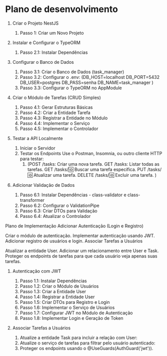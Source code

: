 # Plano de desenvolvimento

1. Criar o Projeto NestJS
   1. Passo 1: Criar um Novo Projeto
2. Instalar e Configurar o TypeORM
   1. Passo 2.1: Instalar Dependências
3. Configurar o Banco de Dados
   1. Passo 3.1: Criar o Banco de Dados (task_manager)
   2. Passo 3.2: Configurar o .env:
      (DB_HOST=localhost
      DB_PORT=5432
      DB_USER=postgres
      DB_PASS=senha
      DB_NAME=task_manager
      )
   3. Passo 3.3: Configurar o TypeORM no AppModule
4. Criar o Módulo de Tarefas (CRUD Simples)

   1. Passo 4.1: Gerar Estruturas Básicas
   2. Passo 4.2: Criar a Entidade Tarefa
   3. Passo 4.3: Registrar a Entidade no Módulo
   4. Passo 4.4: Implementar o Serviço
   5. Passo 4.5: Implementar o Controlador

5. Testar a API Localmente
   1. Iniciar o Servidor
   2. Testar os Endpoints Use o Postman, Insomnia, ou outro cliente HTTP para testar:
      1. (POST /tasks: Criar uma nova tarefa.
         GET /tasks: Listar todas as tarefas.
         GET /tasks/:id: Buscar uma tarefa específica.
         PUT /tasks/:id: Atualizar uma tarefa.
         DELETE /tasks/:id: Excluir uma tarefa.
         )
6. Adicionar Validação de Dados
   1. Passo 6.1: Instalar Dependências - class-validator e class-transformer
   2. Passo 6.2: Configurar o ValidationPipe
   3. Passo 6.3: Criar DTOs para Validação
   4. Passo 6.4: Atualizar o Controlador

Plano de Implementação
Adicionar Autenticação (Login e Registro)

Criar o módulo de autenticação.
Implementar autenticação usando JWT.
Adicionar registro de usuários e login.
Associar Tarefas a Usuários

Atualizar a entidade User.
Adicionar um relacionamento entre User e Task.
Proteger os endpoints de tarefas para que cada usuário veja apenas suas tarefas.

1. Autenticação com JWT

   1. Passo 1.1: Instalar Dependências
   2. Passo 1.2: Criar o Módulo de Usuários
   3. Passo 1.3: Criar a Entidade User
   4. Passo 1.4: Registrar a Entidade User
   5. Passo 1.5: Criar DTOs para Registro e Login
   6. Passo 1.6: Implementar o Serviço de Usuários
   7. Passo 1.7: Configurar JWT no Módulo de Autenticação
   8. Passo 1.8: Implementar Login e Geração de Token

2. Associar Tarefas a Usuários
   1. Atualize a entidade Task para incluir a relação com User:
   2. Atualize o serviço de tarefas para filtrar pelo usuário autenticado:
   3. Proteger os endpoints usando o @UseGuards(AuthGuard('jwt')).
